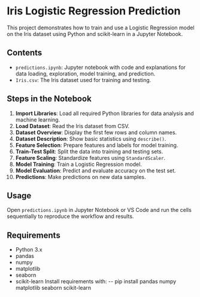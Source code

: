 # Iris Logistic Regression Prediction

This project demonstrates how to train and use a Logistic Regression model on the Iris dataset using Python and scikit-learn in a Jupyter Notebook.

## Contents
- `predictions.ipynb`: Jupyter notebook with code and explanations for data loading, exploration, model training, and prediction.
- `Iris.csv`: The Iris dataset used for training and testing.

## Steps in the Notebook
1. **Import Libraries**: Load all required Python libraries for data analysis and machine learning.
2. **Load Dataset**: Read the Iris dataset from CSV.
3. **Dataset Overview**: Display the first few rows and column names.
4. **Dataset Description**: Show basic statistics using `describe()`.
5. **Feature Selection**: Prepare features and labels for model training.
6. **Train-Test Split**: Split the data into training and testing sets.
7. **Feature Scaling**: Standardize features using `StandardScaler`.
8. **Model Training**: Train a Logistic Regression model.
9. **Model Evaluation**: Predict and evaluate accuracy on the test set.
10. **Predictions**: Make predictions on new data samples.

## Usage
Open `predictions.ipynb` in Jupyter Notebook or VS Code and run the cells sequentially to reproduce the workflow and results.

## Requirements
- Python 3.x
- pandas
- numpy
- matplotlib
- seaborn
- scikit-learn
Install requirements with:
-- pip install pandas numpy matplotlib seaborn scikit-learn
